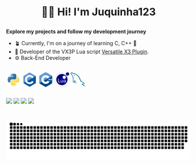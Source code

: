 # <p align="center">👨‍💻 Hi! I'm Juquinha123 </p>
**Explore my projects and follow my development journey**
- 🪴 Currently, I'm on a journey of learning C, C++ 🚀
- 🚀 Developer of the VX3P Lua script [Versatile X3 Plugin]([https://discordapp.com/users/1057518718378324009](https://youtu.be/scSOBkrrq3Q?si=bp1_pKbbQiY6i3Mk)).
- ⚙️ Back-End Developer

<div style="display: inline_block"><br>
  <img align="center" alt="juquinha-Python" height="40" width="40" src="https://raw.githubusercontent.com/devicons/devicon/master/icons/python/python-original.svg">
   <img align="center" alt="juquinha-C" height="40" width="40" src="https://raw.githubusercontent.com/devicons/devicon/master/icons/c/c-original.svg">
  <img align="center" alt="juquinha-Cplusplus" height="40" width="40" src="https://raw.githubusercontent.com/devicons/devicon/master/icons/cplusplus/cplusplus-original.svg">
  <img align="center" alt="juquinha-Cplusplus" height="40" width="40" src="https://raw.githubusercontent.com/devicons/devicon/master/icons/lua/lua-original.svg">
  <img align="center" alt="juquinha-Mysql" height="40" width="40" src="https://raw.githubusercontent.com/devicons/devicon/master/icons/mysql/mysql-original.svg">
</div>
  
  ##
 
<div> 
  <a href="https://www.youtube.com/@juquinha123" target="_blank"><img src="https://img.shields.io/badge/YouTube-FF0000?style=for-the-badge&logo=youtube&logoColor=white" target="_blank"></a>
  <a href="https://www.twitch.tv/devjuquinha123" target="_blank"><img src="https://img.shields.io/badge/Twitch-9146FF?style=for-the-badge&logo=twitch&logoColor=white" target="_blank"></a>
  <a href="https://www.instagram.com/thiagoocarlos_/" target="_blank"><img src="https://img.shields.io/badge/-Instagram-%23E4405F?style=for-the-badge&logo=instagram&logoColor=white" target="_blank"></a>
 <a href="https://discord.com/invite/jGqDQpeYxZ" target="_blank"><img src="https://img.shields.io/badge/Discord-7289DA?style=for-the-badge&logo=discord&logoColor=white" target="_blank"></a>
  
</div>

#

<picture align="center">
  <source media="(prefers-color-scheme: dark)" srcset="https://raw.githubusercontent.com/Dev-Juquinha123/Dev-Juquinha123/output/github-contribution-grid-snake-dark.svg">
  <source media="(prefers-color-scheme: light)" srcset="https://raw.githubusercontent.com/Dev-Juquinha123/Dev-Juquinha123/output/github-contribution-grid-snake-dark.svg">
  <img align="center" alt="github contribution grid snake animation" src="https://raw.githubusercontent.com/Dev-Juquinha123/Dev-Juquinha123/output/github-contribution-grid-snake.svg">
</picture>
